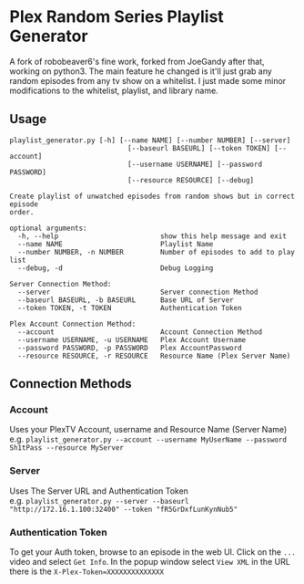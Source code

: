 # Plex Random Series Playlist Generator

A fork of robobeaver6's fine work, forked from JoeGandy after that, working on python3. The main feature he changed is it'll just grab any random episodes from any tv show on a whitelist. I just made some minor modifications to the whitelist, playlist, and library name.

## Usage
```
playlist_generator.py [-h] [--name NAME] [--number NUMBER] [--server]
                             [--baseurl BASEURL] [--token TOKEN] [--account]
                             [--username USERNAME] [--password PASSWORD]
                             [--resource RESOURCE] [--debug]

Create playlist of unwatched episodes from random shows but in correct episode
order.

optional arguments:
  -h, --help                         show this help message and exit
  --name NAME                        Playlist Name
  --number NUMBER, -n NUMBER         Number of episodes to add to play list
  --debug, -d                        Debug Logging

Server Connection Method:
  --server                           Server connection Method
  --baseurl BASEURL, -b BASEURL      Base URL of Server
  --token TOKEN, -t TOKEN            Authentication Token

Plex Account Connection Method:
  --account                          Account Connection Method
  --username USERNAME, -u USERNAME   Plex Account Username
  --password PASSWORD, -p PASSWORD   Plex AccountPassword
  --resource RESOURCE, -r RESOURCE   Resource Name (Plex Server Name) 
```
## Connection Methods
### Account
Uses your PlexTV Account, username and Resource Name (Server Name)  
e.g. `playlist_generator.py --account --username MyUserName --password Sh1tPass --resource MyServer`

### Server
Uses The Server URL and Authentication Token  
e.g. `playlist_generator.py --server --baseurl "http://172.16.1.100:32400" --token "fR5GrDxfLunKynNub5"`

### Authentication Token
To get your Auth token, browse to an episode in the web UI. Click on the `...` video and select `Get Info`.  In the 
popup window select `View XML` in the URL there is the `X-Plex-Token=XXXXXXXXXXXXXX`

